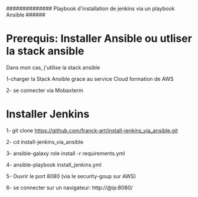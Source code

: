 ############## Playbook d'installation de jenkins via un playbook Ansible ######
# Prerequis: Installer Ansible ou utliser la stack ansible

Dans mon cas, j'utilise la stack ansible

1-charger la Stack Ansible grace au service Cloud formation de AWS 

2- se connecter via Mobaxterm

# Installer Jenkins

1- git clone https://github.com/franck-art/install-jenkins_via_ansible.git

2- cd install-jenkins_via_ansible

3- ansible-galaxy role install -r requirements.yml

4- ansible-playbook install_jenkins.yml 

5- Ouvrir le port 8080 (via le security-goup sur AWS)

6- se connecter sur un navigateur: http://@ip:8080/

